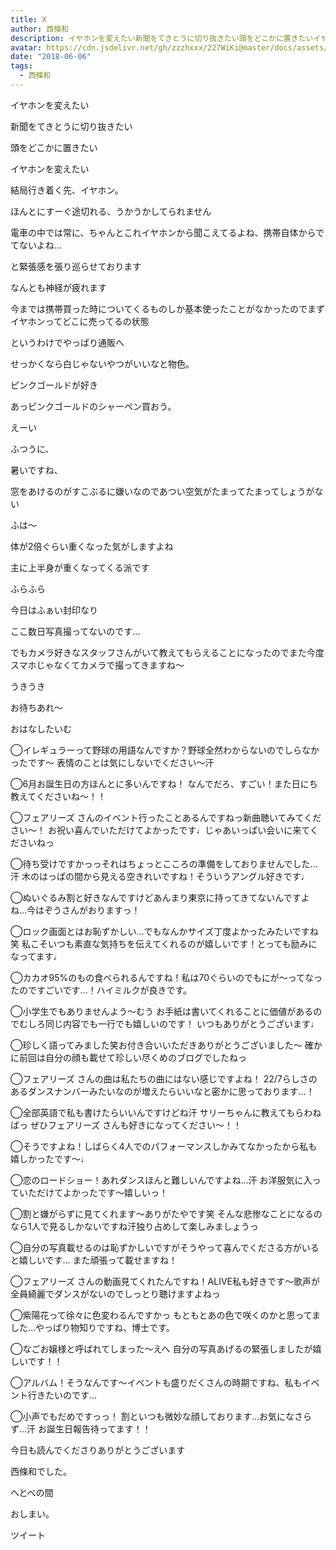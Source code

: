 ```yaml
---
title: X
author: 西條和
description: イヤホンを変えたい新聞をてきとうに切り抜きたい頭をどこかに置きたいイヤホンを変えたい結局行き着く先、イヤホン。ほんとにすーぐ途切れ...
avatar: https://cdn.jsdelivr.net/gh/zzzhxxx/227WiKi@master/docs/assets/photo/avatar/nagomi.jpg
date: "2018-06-06"
tags:
  - 西條和
---
```

















イヤホンを変えたい







新聞をてきとうに切り抜きたい









頭をどこかに置きたい










イヤホンを変えたい











結局行き着く先、イヤホン。










ほんとにすーぐ途切れる、うかうかしてられません









電車の中では常に、ちゃんとこれイヤホンから聞こえてるよね、携帯自体からでてないよね…






と緊張感を張り巡らせております









なんとも神経が疲れます











今までは携帯買った時についてくるものしか基本使ったことがなかったのでまずイヤホンってどこに売ってるの状態










というわけでやっぱり通販へ










せっかくなら白じゃないやつがいいなと物色。









ピンクゴールドが好き










あっピンクゴールドのシャーペン買おう。








えーい







ふつうに、


暑いですね、











窓をあけるのがすこぶるに嫌いなのであつい空気がたまってたまってしょうがない











ふは〜













体が2倍ぐらい重くなった気がしますよね









主に上半身が重くなってくる派です










ふらふら













今日はふぁい封印なり








ここ数日写真撮ってないのです…











でもカメラ好きなスタッフさんがいて教えてもらえることになったのでまた今度スマホじゃなくてカメラで撮ってきますね〜








うきうき










お待ちあれ〜











おはなしたいむ




◯イレギュラーって野球の用語なんですか？野球全然わからないのでしらなかったです〜
表情のことは気にしないでください〜汗





◯6月お誕生日の方ほんとに多いんですね！
なんでだろ、すごい！また日にち教えてくださいね〜！！





◯フェアリーズ さんのイベント行ったことあるんですねっ新曲聴いてみてください〜！
お祝い喜んでいただけてよかったです♩じゃあいっぱい会いに来てくださいねっ





◯待ち受けですかっっそれはちょっとこころの準備をしておりませんでした…汗
木のはっぱの間から見える空きれいですね！そういうアングル好きです♩





◯ぬいぐるみ割と好きなんですけどあんまり東京に持ってきてないんですよね…今はぞうさんがおりますっ！





◯ロック画面とはお恥ずかしい…でもなんかサイズ丁度よかったみたいですね笑
私こそいつも素直な気持ちを伝えてくれるのが嬉しいです！とっても励みになってます♩






◯カカオ95%のもの食べられるんですね！私は70ぐらいのでもにが〜ってなったのですごいです…！ハイミルクが良きです。





◯小学生でもありませんよう〜むう
お手紙は書いてくれることに価値があるのでむしろ同じ内容でも一行でも嬉しいのです！
いつもありがとうございます♩






◯珍しく語ってみました笑お付き合いいただきありがとうございました〜
確かに前回は自分の顔も載せて珍しい尽くめのブログでしたねっ





◯フェアリーズ さんの曲は私たちの曲にはない感じですよね！
22/7らしさのあるダンスナンバーみたいなのが増えたらいいなと密かに思っております…！






◯全部英語で私も書けたらいいんですけどね汗
サリーちゃんに教えてもらわねばっ
ぜひフェアリーズ さんも好きになってください〜！！





◯そうですよね！しばらく4人でのパフォーマンスしかみてなかったから私も嬉しかったです〜♩






◯恋のロードショー！あれダンスほんと難しいんですよね…汗
お洋服気に入っていただけてよかったです〜嬉しいっ！




◯割と嫌がらずに見てくれます〜ありがたやです笑
そんな悲惨なことになるのなら1人で見るしかないですね汗独り占めして楽しみましょうっ






◯自分の写真載せるのは恥ずかしいですがそうやって喜んでくださる方がいると嬉しいです…
また頑張って載せますね！





◯フェアリーズ さんの動画見てくれたんですね！ALIVE私も好きです〜歌声が全員綺麗でダンスがないのでしっとり聴けますよねっ





◯紫陽花って徐々に色変わるんですかっ
もともとあの色で咲くのかと思ってました…やっぱり物知りですね、博士です。




◯なごお嬢様と呼ばれてしまった〜えへ
自分の写真あげるの緊張しましたが嬉しいです！！




◯アルバム！そうなんです〜イベントも盛りだくさんの時期ですね、私もイベント行きたいのです…





◯小声でもだめですっっ！
割といつも微妙な顔しております…お気になさらず…汗
お誕生日報告待ってます！！









今日も読んでくださりありがとうございます









西條和でした。










へとべの間







おしまい。


ツイート




